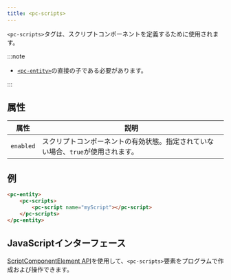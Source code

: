 ```yaml
---
title: <pc-scripts>
---
```


`<pc-scripts>`タグは、スクリプトコンポーネントを定義するために使用されます。

:::note

* [`<pc-entity>`](../pc-entity)の直接の子である必要があります。

:::

## 属性

| 属性 | 説明 |
| --- | --- |
| `enabled` | スクリプトコンポーネントの有効状態。指定されていない場合、`true`が使用されます。 |

## 例

```html
<pc-entity>
    <pc-scripts>
        <pc-script name="myScript"></pc-script>
    </pc-scripts>
</pc-entity>
```

## JavaScriptインターフェース

[ScriptComponentElement API](https://api.playcanvas.com/web-components/classes/ScriptComponentElement.html)を使用して、`<pc-scripts>`要素をプログラムで作成および操作できます。
